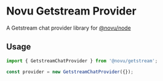 # Novu Getstream Provider

A Getstream chat provider library for [@novu/node](https://github.com/novuhq/novu)

## Usage

```javascript
import { GetstreamChatProvider } from '@novu/getstream';

const provider = new GetstreamChatProvider({});
```
